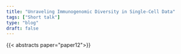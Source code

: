 ```yaml
---
title: "Unraveling Immunogenomic Diversity in Single-Cell Data"
tags: ["Short talk"]
type: "blog"
draft: false
---
```


{{< abstracts paper="paper12">}}


